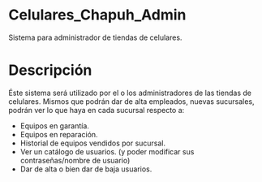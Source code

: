 Celulares_Chapuh_Admin
======================

Sistema para administrador de tiendas de celulares.

Descripción
======================

Éste sistema será utilizado por el o los administradores de las tiendas de celulares. Mismos que podrán dar de alta empleados, nuevas sucursales, podrán ver lo que haya en cada sucursal respecto a:
 * Equipos en garantía.
 * Equipos en reparación.
 * Historial de equipos vendidos por sucursal.
 * Ver un catálogo de usuarios. (y poder modificar sus contraseñas/nombre de usuario)
 * Dar de alta o bien dar de baja usuarios.
